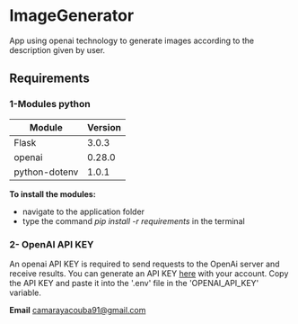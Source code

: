 # ImageGenerator
App using openai technology to generate images according to the description given by user.

## Requirements
### 1-Modules python

|    Module    |    Version    |
|--------------|---------------|
|    Flask     |    3.0.3      |
|    openai    |    0.28.0     |
|python-dotenv |     1.0.1     |

**To install the modules:**
- navigate to the application folder
- type the command *pip install -r requirements* in the terminal

### 2- OpenAI API KEY
An openai API KEY is required to send requests to the OpenAi server and receive results.
You can generate an API KEY [here]('https://platform.openai.com/api-keys') with your account.
Copy the API KEY and paste it into the '.env' file in the 'OPENAI_API_KEY' variable.

**Email**
camarayacouba91@gmail.com
